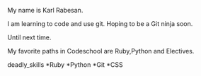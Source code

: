 My name is Karl Rabesan.

I am learning to code and use git. Hoping to be a Git ninja soon.

Until next time.

My favorite paths in Codeschool are Ruby,Python and Electives.


deadly_skills
*Ruby
*Python
*Git
*CSS


